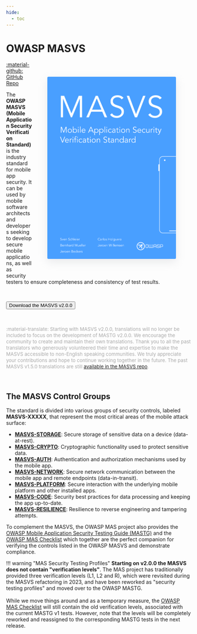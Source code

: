 ```yaml
---
hide:
  - toc
---
```


# OWASP MASVS

<img align="right" style="border-radius: 3px; margin: 3em; box-shadow: rgba(149, 157, 165, 0.2) 0px 8px 24px;" width="350px" src="../assets/masvs_cover.png">

<a href="https://github.com/OWASP/owasp-masvs/">:material-github: GitHub Repo</a>

The **OWASP MASVS (Mobile Application Security Verification Standard)** is the industry standard for mobile app security. It can be used by mobile software architects and developers seeking to develop secure mobile applications, as well as security testers to ensure completeness and consistency of test results.

<br>

<button class="mas-button" onclick="window.location.href='https://github.com/OWASP/owasp-masvs/releases/latest/download/OWASP_MASVS.pdf';"> Download the MASVS v2.0.0</button>

<br>

<span style="color: darkgray; font-size: small"> :material-translate: Starting with MASVS v2.0.0, translations will no longer be included to focus on the development of MASTG v2.0.0. We encourage the community to create and maintain their own translations. Thank you to all the past translators who generously volunteered their time and expertise to make the MASVS accessible to non-English speaking communities. We truly appreciate your contributions and hope to continue working together in the future. The past MASVS v1.5.0 translations are still [available in the MASVS repo](https://github.com/OWASP/owasp-masvs/releases/tag/v1.5.0).</span>

<br>

## The MASVS Control Groups

The standard is divided into various groups of security controls, labeled **MASVS-XXXXX**, that represent the most critical areas of the mobile attack surface:

- [**MASVS-STORAGE**](/MASVS/05-MASVS-STORAGE): Secure storage of sensitive data on a device (data-at-rest).
- [**MASVS-CRYPTO**](/MASVS/06-MASVS-CRYPTO): Cryptographic functionality used to protect sensitive data.
- [**MASVS-AUTH**](/MASVS/07-MASVS-AUTH): Authentication and authorization mechanisms used by the mobile app.
- [**MASVS-NETWORK**](/MASVS/08-MASVS-NETWORK): Secure network communication between the mobile app and remote endpoints (data-in-transit).
- [**MASVS-PLATFORM**](/MASVS/09-MASVS-PLATFORM): Secure interaction with the underlying mobile platform and other installed apps.
- [**MASVS-CODE**](/MASVS/10-MASVS-CODE): Security best practices for data processing and keeping the app up-to-date.
- [**MASVS-RESILIENCE**](/MASVS/11-MASVS-RESILIENCE): Resilience to reverse engineering and tampering attempts.

To complement the MASVS, the OWASP MAS project also provides the [OWASP Mobile Application Security Testing Guide (MASTG)](/MASTG/) and the [OWASP MAS Checklist](/checklists/) which together are the perfect companion for verifying the controls listed in the OWASP MASVS and demonstrate compliance.

!!! warning "MAS Security Testing Profiles"
    **Starting on v2.0.0 the MASVS does not contain "verification levels"**. The MAS project has traditionally provided three verification levels (L1, L2 and R), which were revisited during the MASVS refactoring in 2023, and have been reworked as "security testing profiles" and moved over to the OWASP MASTG.
    <br><br>
    While we move things around and as a temporary measure, the [OWASP MAS Checklist](/checklists/) will still contain the old verification levels, associated with the current MASTG v1 tests. However, note that the levels will be completely reworked and reassigned to the corresponding MASTG tests in the next release.

<br><br>
